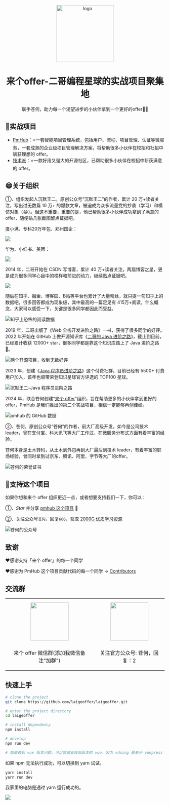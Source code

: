 
<p align="center"><a href="https://laigeoffer.cn/" target="_blank" rel="noopener noreferrer"><img width="180" src="https://cdn.tobebetterjavaer.com/stutymore/README-20240330213040.png" alt="logo"></a></p>

<h1 align="center">来个offer-二哥编程星球的实战项目聚集地</h1>
<p align="center">
  联手苍何，助力每一个渴望进步的小伙伴拿到一个更好的offer💪🏻
</p>

## 🎯实战项目

* [PmHub](https://pmhub.laigeoffer.cn/
)：⭐️一套智能项目管理系统，包括用户、流程、项目管理、认证等微服务，一套成熟的企业级项目管理解决方案，将帮助很多小伙伴在校招和社招中斩获理想的 offer。
* [技术派](https://paicoding.com)：⭐️一款好用又强大的开源社区，已帮助很多小伙伴在校招中斩获满意的 offer。

## 😁关于组织

①、组织发起人沉默王二，原创公众号“沉默王二”的作者，累计 20 万+读者关注，写出过无数篇 10 万+ 的爆款文章，被迫成为众多流量党的抄袭（学习）和模仿对象（😂）。但这不重要，重要的是，他已帮助很多小伙伴成功拿到了满意的 offer，随便贴几张截图留点证据吧。

度小满、专科20万年包、郑州国企：

![](https://cdn.tobebetterjavaer.com/stutymore/readme-20231221211916.png)

华为、小红书、美团：

![](https://cdn.tobebetterjavaer.com/stutymore/readme-20231221213449.png)

2014 年，二哥开始在 CSDN 写博客，累计 40 万+读者关注，两届博客之星，更是成为很多同学心目中的榜样和前进的动力，继续贴点证据吧。

![](https://cdn.tobebetterjavaer.com/paicoding/02192a3d4dd85292062429852837e340.png)

随后在知乎、掘金、博客园、B站等平台也累计了大量粉丝，就只提一句知乎上的数据吧，很多回答都成为现象级，其中最高的一篇足足有 415万+阅读，什么概念，大家可以感受一下，关键是很多同学都因此而受益。

![知乎上恐怖的阅读数据](https://cdn.tobebetterjavaer.com/stutymore/01.来个offer开源实战项目-20240619184718.png)

2019 年，二哥出版了《Web 全栈开发进阶之路》一书，获得了很多同学的好评。2022 年开始在 GitHub 上做开源知识库《[二哥的 Java 进阶之路](https://github.com/itwanger/toBeBetterJavaer)》，截止到目前，已经累计收获 12000+ star，很多同学都是靠这个知识库踏上了 Java 进阶之路 🛫。

![两个开源项目，收到无数好评](https://cdn.tobebetterjavaer.com/stutymore/01.来个offer开源实战项目-20240619185110.png)

2023 年，创建《[Java 程序员进阶之路](https://javabetter.cn/zhishixingqiu/)》这个付费社群，目前已经有 5500+ 付费用户加入，该年也顺带荣登知识星球官方评选的 TOP100 星球。

![ 沉默王二-Java 程序员进阶之路](https://cdn.tobebetterjavaer.com/stutymore/README-20240330212257.png)

2024 年，联合苍何创建“[来个 offer](https://laigeoffer.cn/)”组织，旨在帮助更多的小伙伴拿到更好的 offer，PmHub 是我们推出的第二个实战项目，相信一定能够再创佳绩。

![pmhub 的 GitHub 数据](https://cdn.tobebetterjavaer.com/stutymore/01.来个offer开源实战项目-20240619185314.png)

②、苍何，原创公众号“苍何”的作者，前大厂高级开发，如今是公司技术 leader，曾在支付宝、科大讯飞等大厂工作过，在微服务分布式方面有着丰富的经验。

苍何本身是土木转码，从土木到外包再到大厂最后到技术 leader，有着丰富的职场经验，曾同时拿到过京东、腾讯、阿里、字节等大厂的offer。

![苍何的荣誉证书](https://cdn.tobebetterjavaer.com/stutymore/%E4%B8%AA%E4%BA%BA%E8%AF%81%E4%B9%A6.jpg)


## :sparkling_heart:支持这个项目

如果你想和来个 offer 组织更近一点，或者想要支持我们一下，你可以：

①、*Star* 并分享 [pmhub 这个项目](https://github.com/laigeoffer/pmhub) :rocket: 

②、关注公众号`苍何`，回复`666`，获取 [2000G 优质学习资源](https://laigeoffer.cn/)

![苍何的公众号](https://cdn.tobebetterjavaer.com/stutymore/扫码_搜索联合传播样式-标准色版.bmp)


## 致谢

:heart:感谢支持「来个 offer」的每一个同学

:heart:感谢为 PmHub 这个项目贡献代码的每一个同学 → [Contributors](https://github.com/laigeoffer/pmhub/graphs/contributors)

## 交流群

<table>
  <tbody>
    <tr>
      <td align="center" valign="middle">
        <img src="https://cdn.tobebetterjavaer.com/stutymore/%E6%A0%87%E5%87%86.png" class="no-zoom" style="width:120px;margin: 10px;">
        <p>来个 offer 微信群(添加我微信备注"加群")</p>
      </td>
      <td align="center" valign="middle">
        <img src="https://cdn.tobebetterjavaer.com/stutymore/公众号.jpg" class="no-zoom" style="width:120px;margin: 10px;">
        <p>关注官方公众号: 苍何，回复：2</p>
      </td>
    </tr>
  </tbody>
</table>

## 快速上手

```bash
# clone the project
git clone https://github.com/laigeoffer/laigeoffer.git

# enter the project directory
cd laigeoffer

# install dependency
npm install

# develop
npm run dev

# 如果遇到 vue 版本问题，可以尝试安装低版本的 vue，因为 vdoing 是基于 vuepress 1 开发的 npm install vue@2.7.16
```

如果 npm 无法执行成功，可以切换到 yarn 试试。

```bash 
yarn install
yarn run dev
```

我家里的电脑是通过 yarn 运行成功的。

![](https://cdn.tobebetterjavaer.com/stutymore/README-20240623084537.png)

